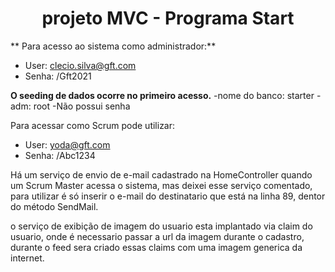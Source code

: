 <h1 align="center">projeto MVC - Programa Start</h1>

**  Para acesso ao sistema como administrador:**
- User: clecio.silva@gft.com
- Senha: /Gft2021

**O seeding de dados ocorre no primeiro acesso.**
-nome do banco: starter
-adm: root
-Não possui senha

Para acessar como Scrum pode utilizar:
- User: yoda@gft.com
- Senha: /Abc1234

Há um serviço de envio de e-mail cadastrado na HomeController quando um Scrum Master acessa o sistema,
mas deixei esse serviço comentado, para utilizar é só inserir o e-mail do destinatario que está na linha 89, dentor do método SendMail.

o serviço de exibição de imagem do usuario esta implantado via claim do usuario, onde é necessario passar a url da imagem durante o cadastro,
durante o feed sera criado essas claims com uma imagem generica da internet.


